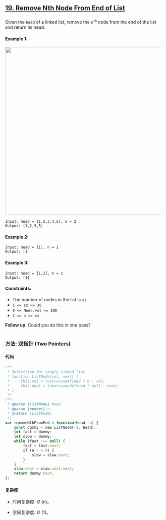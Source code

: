 ## [19. Remove Nth Node From End of List](https://leetcode.com/problems/remove-nth-node-from-end-of-list/)

###

Given the `head` of a linked list, remove the `n`<sup>`th`</sup> node from the end of the list and return its head.

#### Example 1:

<img src="https://assets.leetcode.com/uploads/2020/10/03/remove_ex1.jpg" width="542" />

```
Input: head = [1,2,3,4,5], n = 2
Output: [1,2,3,5]
```

#### Example 2:

```
Input: head = [1], n = 1
Output: []
```

#### Example 3:

```
Input: head = [1,2], n = 1
Output: [1]
```

#### Constraints:

-   The number of nodes in the list is `sz`.
-   `1 <= sz <= 30`
-   `0 <= Node.val <= 100`
-   `1 <= n <= sz`

**Follow up**: Could you do this in one pass?

#

### 方法: 双指针 (Two Pointers)

#### 代码

```JavaScript []
/**
 * Definition for singly-linked list.
 * function ListNode(val, next) {
 *     this.val = (val===undefined ? 0 : val)
 *     this.next = (next===undefined ? null : next)
 * }
 */
/**
 * @param {ListNode} head
 * @param {number} n
 * @return {ListNode}
 */
var removeNthFromEnd = function(head, n) {
    const dummy = new ListNode(-1, head);
    let fast = dummy;
    let slow = dummy;
    while (fast !== null) {
        fast = fast.next;
        if (n-- < 0) {
            slow = slow.next;
        }
    }
    slow.next = slow.next.next;
    return dummy.next;
};
```

#### 复杂度

-   时间复杂度: _O_ (n)。

-   空间复杂度: _O_ (1)。
